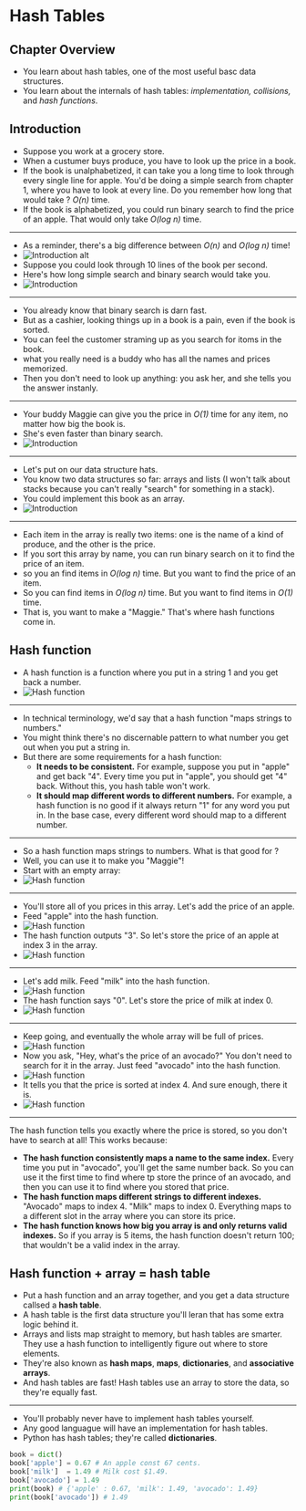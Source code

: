 # Hash Tables

## Chapter Overview

- You learn about hash tables, one of the most useful basc data structures.
- You learn about the internals of hash tables: *implementation, collisions,* and *hash functions*.

## Introduction

- Suppose you work at a grocery store.
- When a custumer buys produce, you have to look up the price in a book.
- If the book is unalphabetized, it can take you a long time to look through every single line for apple. You'd be doing a simple search from chapter 1, where you have to look at every line. Do you remember how long that would take ? *O(n)* time.
- If the book is alphabetized, you could run binary search to find the price of an apple. That would only take *O(log n)* time.

---

- As a reminder, there's a big difference between *O(n)* and *O(log n)* time!
- ![Introduction alt](img/Introduction-1.png)
- Suppose you could look through 10 lines of the book per second.
- Here's how long simple search and binary search would take you.
- ![Introduction](img/Introduction-2.png)

---

- You already know that binary search is darn fast.
- But as a cashier, looking things up in a book is a pain, even if the book is sorted.
- You can feel the customer straming up as you search for itoms in the book.
- what you really need is a buddy who has all the names and prices memorized.
- Then you don't need to look up anything: you ask her, and she tells you the answer instanly.

---

- Your buddy Maggie can give you the price in *O(1)* time for any item, no matter how big the book is.
- She's even faster than binary search.
- ![Introduction](img/Introduction-3.png)

---

- Let's put on our data structure hats.
- You know two data structures so far: arrays and lists (I won't talk about stacks because you can't really "search" for something in a stack).
- You could implement this book as an array.
- ![Introduction](img/Introduction-4.png)

---

- Each item in the array is really two items: one is the name of a kind of produce, and the other is the price.
- If you sort this array by name, you can run binary search on it to find the price of an item.
- so you an find items in *O(log n)* time. But you want to find the price of an item.
- So you can find items in *O(log n)* time. But you want to find items in *O(1)* time.
- That is, you want to make a "Maggie." That's where hash functions come in.

## Hash function

- A hash function is a function where you put in a string 1 and you get back a number.
- ![Hash function](img/Hash-function-1.png)

---

- In technical terminology, we'd say that a hash function "maps strings to numbers."
- You might think there's no discernable pattern to what number you get out when you put a string in.
- But there are some requirements for a hash function:
  * **It needs to be consistent.** For example, suppose you put in "apple" and get back "4". Every time you put in "apple", you should get "4" back. Without this, you hash table won't work.
  * **It should map different words to different numbers.** For example, a hash function is no good if it always return "1" for any word you put in. In the base case, every different word should map to a different number.

---

- So a hash function maps strings to numbers. What is that good for ?
- Well, you can use it to make you "Maggie"!
- Start with an empty array:
- ![Hash function](img/Hash-function-2.png)

---

- You'll store all of you prices in this array. Let's add the price of an apple.
- Feed "apple" into the hash function.
- ![Hash function](img/Hash-function-3.png)
- The hash function outputs "3". So let's store the price of an apple at index 3 in the array.
- ![Hash function](img/Hash-function-4.png)

---

- Let's add milk. Feed "milk" into the hash function.
- ![Hash function](img/Hash-function-5.png)
- The hash function says "0". Let's store the price of milk at index 0.
- ![Hash function](img/Hash-function-6.png)

---

- Keep going, and eventually the whole array will be full of prices.
- ![Hash function](img/Hash-function-7)
- Now you ask, "Hey, what's the price of an avocado?" You don't need to search for it in the array. Just feed "avocado" into the hash function.
- ![Hash function](img/Hash-function-8.png)
- It tells you that the price is sorted at index 4. And sure enough, there it is.
- ![Hash function](img/Hash-function-9.png)

---

The hash function tells you exactly where the price is stored, so you don't have to search at all! This works because:

- **The hash function consistently maps a name to the same index.** Every time you put in "avocado", you'll get the same number back. So you can use it the first time to find where tp store the prince of an avocado, and then you can use it to find where you stored that price.
- **The hash function maps different strings to different indexes.** "Avocado" maps to index 4. "Milk" maps to index 0. Everything maps to a different slot in the array where you can store its price.
- **The hash function knows how big you array is and only returns valid indexes.** So if you array is 5 items, the hash function doesn't return 100; that wouldn't be a valid index in the array.

## Hash function + array = hash table

- Put a hash function and an array together, and you get a data structure callsed a **hash table**.
- A hash table is the first data structure you'll leran that has some extra logic behind it.
- Arrays and lists map straight to memory, but hash tables are smarter. They use a hash function to intelligently figure out where to store elements.
- They're also known as **hash maps**, **maps**, **dictionaries**, and **associative arrays**.
- And hash tables are fast! Hash tables use an array to store the data, so they're equally fast.

---

- You'll probably never have to implement hash tables yourself.
- Any good languague will have an implementation for hash tables.
- Python has hash tables; they're called **dictionaries**.

```python
book = dict()
book['apple'] = 0.67 # An apple const 67 cents.
book['milk']  = 1.49 # Milk cost $1.49.
book['avocado'] = 1.49 
print(book) # {'apple' : 0.67, 'milk': 1.49, 'avocado': 1.49}
print(book['avocado']) # 1.49
```

